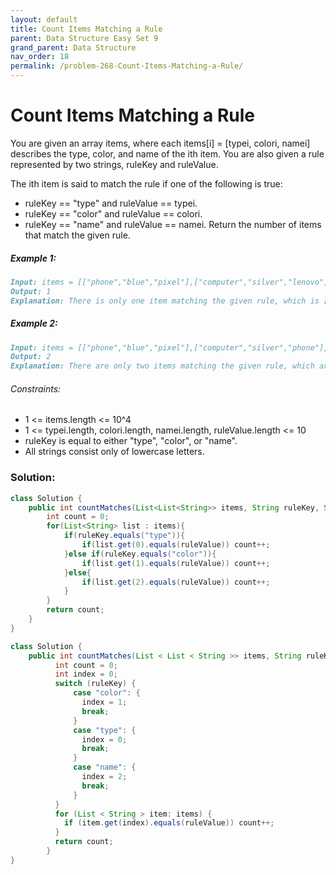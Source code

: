 ```yaml
---
layout: default
title: Count Items Matching a Rule
parent: Data Structure Easy Set 9
grand_parent: Data Structure
nav_order: 18
permalink: /problem-268-Count-Items-Matching-a-Rule/
---
```

# Count Items Matching a Rule

You are given an array items, where each items[i] = [typei, colori, namei] describes the type, color, and name of the ith item. You are also given a rule represented by two strings, ruleKey and ruleValue.

The ith item is said to match the rule if one of the following is true:

* ruleKey == "type" and ruleValue == typei.
* ruleKey == "color" and ruleValue == colori.
* ruleKey == "name" and ruleValue == namei.
Return the number of items that match the given rule.

##### Example 1:
```markdown
Input: items = [["phone","blue","pixel"],["computer","silver","lenovo"],["phone","gold","iphone"]], ruleKey = "color", ruleValue = "silver"
Output: 1
Explanation: There is only one item matching the given rule, which is ["computer","silver","lenovo"].
```
##### Example 2:
```markdown
Input: items = [["phone","blue","pixel"],["computer","silver","phone"],["phone","gold","iphone"]], ruleKey = "type", ruleValue = "phone"
Output: 2
Explanation: There are only two items matching the given rule, which are ["phone","blue","pixel"] and ["phone","gold","iphone"]. Note that the item ["computer","silver","phone"] does not match.
```
###### Constraints:
* 1 <= items.length <= 10^4
* 1 <= typei.length, colori.length, namei.length, ruleValue.length <= 10
* ruleKey is equal to either "type", "color", or "name".
* All strings consist only of lowercase letters.

### Solution:
```java
class Solution {
    public int countMatches(List<List<String>> items, String ruleKey, String ruleValue) {
        int count = 0;
        for(List<String> list : items){
            if(ruleKey.equals("type")){
                if(list.get(0).equals(ruleValue)) count++;
            }else if(ruleKey.equals("color")){
                if(list.get(1).equals(ruleValue)) count++;
            }else{
                if(list.get(2).equals(ruleValue)) count++;
            }
        }
        return count;
    }
}
```
```java
class Solution {
    public int countMatches(List < List < String >> items, String ruleKey, String ruleValue) {
          int count = 0;
          int index = 0;
          switch (ruleKey) {
              case "color": {
                index = 1;
                break;
              }
              case "type": {
                index = 0;
                break;
              }
              case "name": {
                index = 2;
                break;
              }
          }
          for (List < String > item: items) {
            if (item.get(index).equals(ruleValue)) count++;
          }
          return count;
        }
}
```